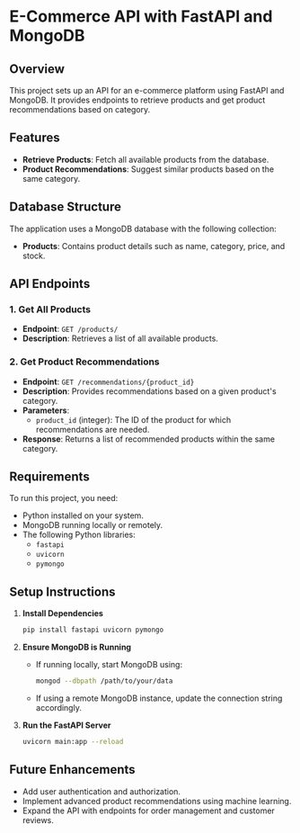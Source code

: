 # E-Commerce API with FastAPI and MongoDB

## Overview

This project sets up an API for an e-commerce platform using FastAPI and MongoDB. It provides endpoints to retrieve products and get product recommendations based on category.

## Features

- **Retrieve Products**: Fetch all available products from the database.
- **Product Recommendations**: Suggest similar products based on the same category.

## Database Structure

The application uses a MongoDB database with the following collection:

- **Products**: Contains product details such as name, category, price, and stock.

## API Endpoints

### 1. Get All Products

- **Endpoint**: `GET /products/`
- **Description**: Retrieves a list of all available products.

### 2. Get Product Recommendations

- **Endpoint**: `GET /recommendations/{product_id}`
- **Description**: Provides recommendations based on a given product's category.
- **Parameters**:
  - `product_id` (integer): The ID of the product for which recommendations are needed.
- **Response**: Returns a list of recommended products within the same category.

## Requirements

To run this project, you need:

- Python installed on your system.
- MongoDB running locally or remotely.
- The following Python libraries:
  - `fastapi`
  - `uvicorn`
  - `pymongo`

## Setup Instructions

1. **Install Dependencies**

   ```sh
   pip install fastapi uvicorn pymongo
   ```

2. **Ensure MongoDB is Running**

   - If running locally, start MongoDB using:
     ```sh
     mongod --dbpath /path/to/your/data
     ```
   - If using a remote MongoDB instance, update the connection string accordingly.

3. **Run the FastAPI Server**

   ```sh
   uvicorn main:app --reload
   ```

## Future Enhancements

- Add user authentication and authorization.
- Implement advanced product recommendations using machine learning.
- Expand the API with endpoints for order management and customer reviews.



